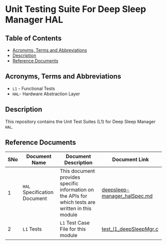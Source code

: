 # Unit Testing Suite For Deep Sleep Manager HAL

## Table of Contents

- [Acronyms, Terms and Abbreviations](#acronyms-terms-and-abbreviations)
- [Description](#description)
- [Reference Documents](#reference-documents)

## Acronyms, Terms and Abbreviations

- `L1` - Functional Tests
- `HAL`- Hardware Abstraction Layer

## Description

This repository contains the Unit Test Suites (L1) for Deep Sleep Manager `HAL`.

## Reference Documents

<!-- Need to update links to rdkcentral and point to branch main-->
|SNo|Document Name|Document Description|Document Link|
|---|-------------|--------------------|-------------|
|1|`HAL` Specification Document|This document provides specific information on the APIs for which tests are written in this module|[deepsleep-manager_halSpec.md ](https://github.com/rdkcentral/rdk-halif-deepsleep_manager/blob/main/docs/pages/deepsleep-manager_halSpec.md "deepsleep-manager_halSpec.md")|
|2|`L1` Tests |`L1` Test Case File for this module |[test_l1_deepSleepMgr.c](https://github.com/rdkcentral/rdk-halif-test-deepsleep_manager/blob/main/src/test_l1_deepSleepMgr.c "test_l1_deepSleepMgr.c")|
